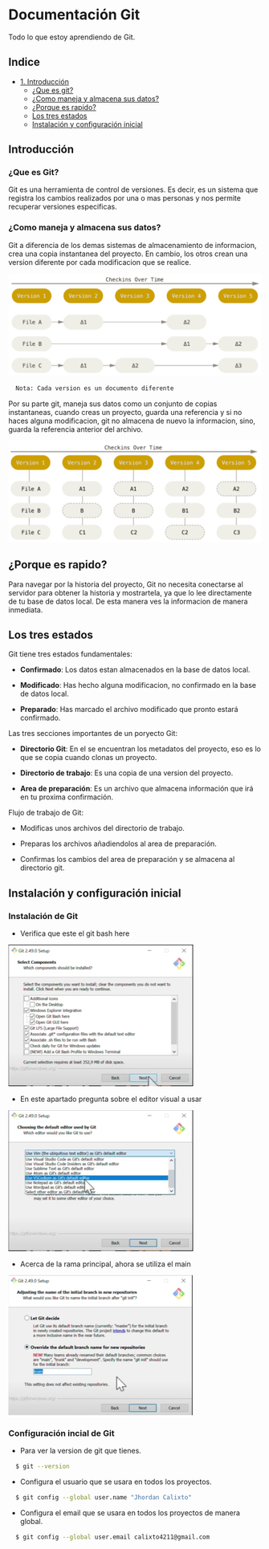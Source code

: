 
# Documentación Git

Todo lo que estoy aprendiendo de Git.

## Indice
- [1. Introducción](#introduccion)
    - [¿Que es git?](#que-es-git)
    - [¿Como maneja y almacena sus datos?](#como-maneja-y-almacena-sus-datos)
    - [¿Porque es rapido?](#porque-es-rapido)
    - [Los tres estados](#los-tres-estados)
    - [Instalación y configuración inicial](#instalación-y-configuración-inicial)

## Introducción

### ¿Que es Git?

Git es una herramienta de control de versiones. Es decir, es un sistema que registra los cambios realizados por una o mas personas y nos permite recuperar versiones especificas.

### ¿Como maneja y almacena sus datos?

Git a diferencia de los demas sistemas de almacenamiento de informacion, crea una copia instantanea del proyecto. En cambio, los otros crean una version diferente por cada modificacion que se realice.

![imagen](md/img1.png)

```bash
  Nota: Cada version es un documento diferente
```

Por su parte git, maneja sus datos como un conjunto de copias instantaneas, cuando creas un proyecto, guarda una referencia y si no haces alguna modificacion, git no almacena de nuevo la informacion, sino, guarda la referencia anterior del archivo.

![imagen](md/img2.png)

## ¿Porque es rapido?

Para navegar por la historia del proyecto, Git no necesita conectarse al servidor para obtener la historia y mostrartela, ya que lo lee directamente de tu base de datos local. De esta manera ves la informacion de manera inmediata.

## Los tres estados

Git tiene tres estados fundamentales:

- **Confirmado**: Los datos estan almacenados en la base de datos local.

- **Modificado**: Has hecho alguna modificacion, no confirmado en la base de datos local.

- **Preparado**: Has marcado el archivo modificado que pronto estará confirmado.

Las tres secciones importantes de un poryecto Git:

- **Directorio Git**: En el se encuentran los metadatos del proyecto, eso es lo que se copia cuando clonas un proyecto.

- **Directorio de trabajo**: Es una copia de una version del proyecto.

- **Area de preparación**: Es un archivo que almacena información que irá en tu proxima confirmación.

Flujo de trabajo de Git:

- Modificas unos archivos del directorio de trabajo. 

- Preparas los archivos añadiendolos al area de preparación.

- Confirmas los cambios del area de preparación y se almacena al directorio git.

## Instalación y configuración inicial

### Instalación de Git

- Verifica que este el git bash here

![imagen](md/img3.png)

- En este apartado pregunta sobre el editor visual a usar

![imagen](md/img4.png)

- Acerca de la rama principal, ahora se utiliza el main

![imagen](md/img5.png)

### Configuración incial de Git

- Para ver la version de git que tienes.

```bash
  $ git --version 
```

- Configura el usuario que se usara en todos los proyectos.

```bash
  $ git config --global user.name "Jhordan Calixto" 
```

- Configura el email que se usara en todos los proyectos de manera global.

```bash
  $ git config --global user.email calixto4211@gmail.com
```
